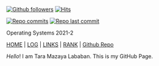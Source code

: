 [![Github followers](https://img.shields.io/github/followers/trmazayal?style=social)](https://github.com/trmazayal)
[![Hits](https://hits.seeyoufarm.com/api/count/incr/badge.svg?url=https%3A%2F%2Fgithub.com%2Ftrmazayal%2Fos212&count_bg=%2379C83D&title_bg=%23555555&icon=&icon_color=%23E7E7E7&title=visitors&edge_flat=false)](https://github.com/trmazayal/os212)

[![Repo commits](https://badgen.net/github/commits/trmazayal/os212)](https://github.com/trmazayal/os212/commits/master)
[![Repo last commit](https://img.shields.io/github/last-commit/trmazayal/os212)](https://github.com/trmazayal/os212/commits/master)

Operating Systems 2021-2

[HOME](.) | [LOG](TXT/mylog.txt) | [LINKS](LINKS/) | [RANK](https://trmazayal.github.io/os212/TXT/myrank.txt) | [Github Repo](https://github.com/trmazayal/os212)

 _Hello_! I am Tara Mazaya Lababan. This is my GitHub Page.


